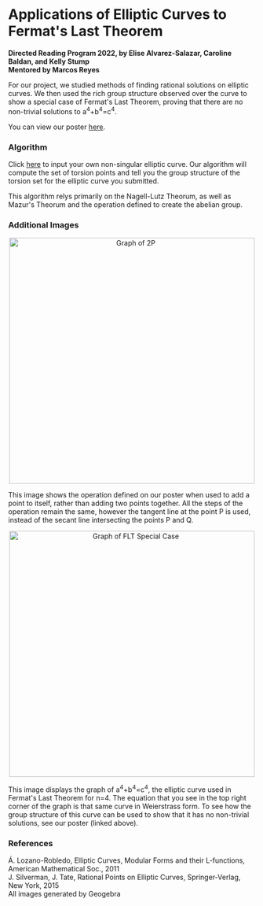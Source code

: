 # Applications of Elliptic Curves to Fermat's Last Theorem
**Directed Reading Program 2022, by Elise Alvarez-Salazar, Caroline Baldan, and Kelly Stump**  
**Mentored by Marcos Reyes**

For our project, we studied methods of finding rational solutions on elliptic curves. We then used the rich group structure observed over the curve to show a special case of Fermat's Last Theorem, proving that there are no non-trivial solutions to a<sup>4</sup>+b<sup>4</sup>=c<sup>4</sup>.

You can view our poster [here](https://github.com/carolinebaldan/UCSB-DRP-2022/files/8788098/DRP_2022.pdf).
### Algorithm
Click [here](https://replit.com/@MarcosReyes6/Elliptic-Curve-Fun?outputonly=1&lite=true#main.py) to input your own non-singular elliptic curve. Our algorithm will compute the set of torsion points and tell you the group structure of the torsion set for the elliptic curve you submitted.

This algorithm relys primarily on the Nagell-Lutz Theorum, as well as Mazur's Theorum and the operation defined to create the abelian group.
### Additional Images
<p align="center">
    <img width="500" alt="Graph of 2P" src="https://user-images.githubusercontent.com/103796027/170742774-a62eb7e0-3b77-46a7-8933-f14622d43ad1.png">
  </p>
This image shows the operation defined on our poster when used to add a point to itself, rather than adding two points together. All the steps of the operation remain the same, however the tangent line at the point P is used, instead of the secant line intersecting the points P and Q.

<p align="center">
  <img width="500" alt="Graph of FLT Special Case" src="https://user-images.githubusercontent.com/103796027/170742986-0a2b3e94-fd7e-410d-a21d-a0d0bd72701a.png">
  </p>
This image displays the graph of a<sup>4</sup>+b<sup>4</sup>=c<sup>4</sup>, the elliptic curve used in Fermat's Last Theorem for n=4. The equation that you see in the top right corner of the graph is that same curve in Weierstrass form. To see how the group structure of this curve can be used to show that it has no non-trivial solutions, see our poster (linked above).


### References

Á. Lozano-Robledo, Elliptic Curves, Modular Forms and their L-functions, American Mathematical Soc., 2011  
J. Silverman, J. Tate, Rational Points on Elliptic Curves, Springer-Verlag, New York, 2015  
All images generated by Geogebra
